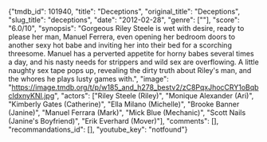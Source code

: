 {"tmdb_id": 101940, "title": "Deceptions", "original_title": "Deceptions", "slug_title": "deceptions", "date": "2012-02-28", "genre": [""], "score": "6.0/10", "synopsis": "Gorgeous Riley Steele is wet with desire, ready to please her man, Manuel Ferrera, even opening her bedroom doors to another sexy hot babe and inviting her into their bed for a scorching threesome. Manuel has a perverted appetite for horny babes several times a day, and his nasty needs for strippers and wild sex are overflowing. A little naughty sex tape pops up, revealing the dirty truth about Riley's man, and the whores he plays lusty games with.", "image": "https://image.tmdb.org/t/p/w185_and_h278_bestv2/zC8PqxJhocCRY1oBqbcIdxnyKNI.jpg", "actors": ["Riley Steele (Riley)", "Monique Alexander (Ari)", "Kimberly Gates (Catherine)", "Ella Milano (Michelle)", "Brooke Banner (Janine)", "Manuel Ferrara (Mark)", "Mick Blue (Mechanic)", "Scott Nails (Janine's Boyfriend)", "Erik Everhard (Mover)"], "comments": [], "recommandations_id": [], "youtube_key": "notfound"}
